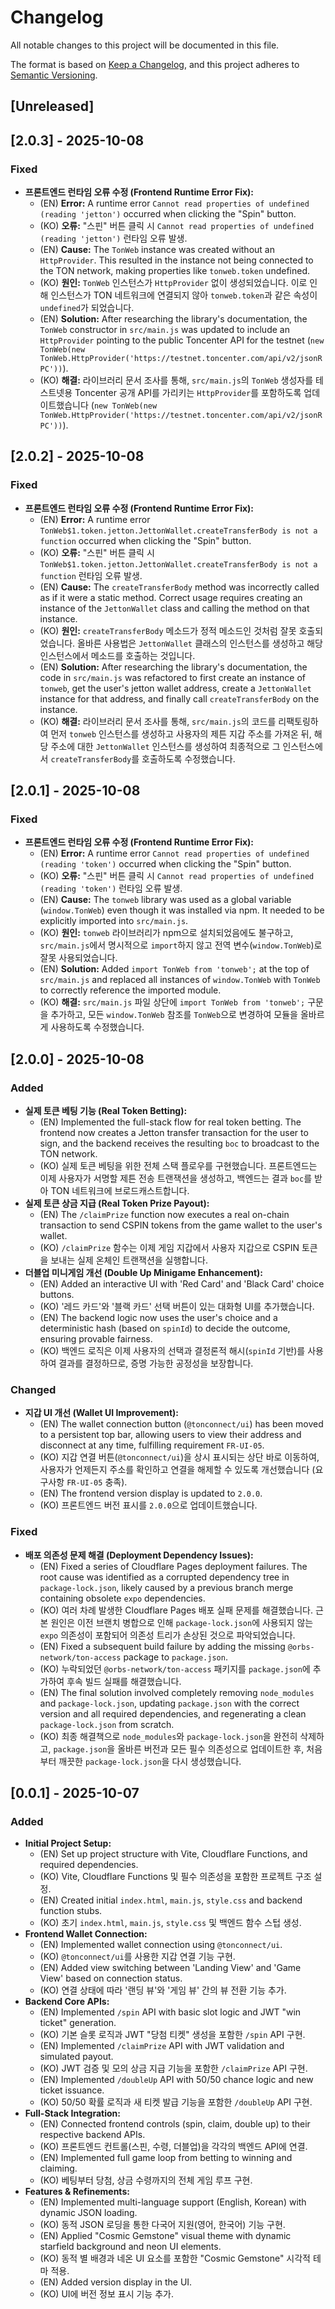 # Changelog

All notable changes to this project will be documented in this file.

The format is based on [Keep a Changelog](https://keepachangelog.com/en/1.0.0/),
and this project adheres to [Semantic Versioning](https://semver.org/spec/v2.0.0.html).

## [Unreleased]

## [2.0.3] - 2025-10-08

### Fixed
- **프론트엔드 런타임 오류 수정 (Frontend Runtime Error Fix):**
  - (EN) **Error:** A runtime error `Cannot read properties of undefined (reading 'jetton')` occurred when clicking the "Spin" button.
  - (KO) **오류:** "스핀" 버튼 클릭 시 `Cannot read properties of undefined (reading 'jetton')` 런타임 오류 발생.
  - (EN) **Cause:** The `TonWeb` instance was created without an `HttpProvider`. This resulted in the instance not being connected to the TON network, making properties like `tonweb.token` undefined.
  - (KO) **원인:** `TonWeb` 인스턴스가 `HttpProvider` 없이 생성되었습니다. 이로 인해 인스턴스가 TON 네트워크에 연결되지 않아 `tonweb.token`과 같은 속성이 `undefined`가 되었습니다.
  - (EN) **Solution:** After researching the library's documentation, the `TonWeb` constructor in `src/main.js` was updated to include an `HttpProvider` pointing to the public Toncenter API for the testnet (`new TonWeb(new TonWeb.HttpProvider('https://testnet.toncenter.com/api/v2/jsonRPC'))`).
  - (KO) **해결:** 라이브러리 문서 조사를 통해, `src/main.js`의 `TonWeb` 생성자를 테스트넷용 Toncenter 공개 API를 가리키는 `HttpProvider`를 포함하도록 업데이트했습니다 (`new TonWeb(new TonWeb.HttpProvider('https://testnet.toncenter.com/api/v2/jsonRPC'))`).

## [2.0.2] - 2025-10-08

### Fixed
- **프론트엔드 런타임 오류 수정 (Frontend Runtime Error Fix):**
  - (EN) **Error:** A runtime error `TonWeb$1.token.jetton.JettonWallet.createTransferBody is not a function` occurred when clicking the "Spin" button.
  - (KO) **오류:** "스핀" 버튼 클릭 시 `TonWeb$1.token.jetton.JettonWallet.createTransferBody is not a function` 런타임 오류 발생.
  - (EN) **Cause:** The `createTransferBody` method was incorrectly called as if it were a static method. Correct usage requires creating an instance of the `JettonWallet` class and calling the method on that instance.
  - (KO) **원인:** `createTransferBody` 메소드가 정적 메소드인 것처럼 잘못 호출되었습니다. 올바른 사용법은 `JettonWallet` 클래스의 인스턴스를 생성하고 해당 인스턴스에서 메소드를 호출하는 것입니다.
  - (EN) **Solution:** After researching the library's documentation, the code in `src/main.js` was refactored to first create an instance of `tonweb`, get the user's jetton wallet address, create a `JettonWallet` instance for that address, and finally call `createTransferBody` on the instance.
  - (KO) **해결:** 라이브러리 문서 조사를 통해, `src/main.js`의 코드를 리팩토링하여 먼저 `tonweb` 인스턴스를 생성하고 사용자의 제튼 지갑 주소를 가져온 뒤, 해당 주소에 대한 `JettonWallet` 인스턴스를 생성하여 최종적으로 그 인스턴스에서 `createTransferBody`를 호출하도록 수정했습니다.

## [2.0.1] - 2025-10-08

### Fixed
- **프론트엔드 런타임 오류 수정 (Frontend Runtime Error Fix):**
  - (EN) **Error:** A runtime error `Cannot read properties of undefined (reading 'token')` occurred when clicking the "Spin" button.
  - (KO) **오류:** "스핀" 버튼 클릭 시 `Cannot read properties of undefined (reading 'token')` 런타임 오류 발생.
  - (EN) **Cause:** The `tonweb` library was used as a global variable (`window.TonWeb`) even though it was installed via npm. It needed to be explicitly imported into `src/main.js`.
  - (KO) **원인:** `tonweb` 라이브러리가 npm으로 설치되었음에도 불구하고, `src/main.js`에서 명시적으로 `import`하지 않고 전역 변수(`window.TonWeb`)로 잘못 사용되었습니다.
  - (EN) **Solution:** Added `import TonWeb from 'tonweb';` at the top of `src/main.js` and replaced all instances of `window.TonWeb` with `TonWeb` to correctly reference the imported module.
  - (KO) **해결:** `src/main.js` 파일 상단에 `import TonWeb from 'tonweb';` 구문을 추가하고, 모든 `window.TonWeb` 참조를 `TonWeb`으로 변경하여 모듈을 올바르게 사용하도록 수정했습니다.

## [2.0.0] - 2025-10-08

### Added
- **실제 토큰 베팅 기능 (Real Token Betting):**
  - (EN) Implemented the full-stack flow for real token betting. The frontend now creates a Jetton transfer transaction for the user to sign, and the backend receives the resulting `boc` to broadcast to the TON network.
  - (KO) 실제 토큰 베팅을 위한 전체 스택 플로우를 구현했습니다. 프론트엔드는 이제 사용자가 서명할 제튼 전송 트랜잭션을 생성하고, 백엔드는 결과 `boc`를 받아 TON 네트워크에 브로드캐스트합니다.
- **실제 토큰 상금 지급 (Real Token Prize Payout):**
  - (EN) The `/claimPrize` function now executes a real on-chain transaction to send CSPIN tokens from the game wallet to the user's wallet.
  - (KO) `/claimPrize` 함수는 이제 게임 지갑에서 사용자 지갑으로 CSPIN 토큰을 보내는 실제 온체인 트랜잭션을 실행합니다.
- **더블업 미니게임 개선 (Double Up Minigame Enhancement):**
  - (EN) Added an interactive UI with 'Red Card' and 'Black Card' choice buttons.
  - (KO) '레드 카드'와 '블랙 카드' 선택 버튼이 있는 대화형 UI를 추가했습니다.
  - (EN) The backend logic now uses the user's choice and a deterministic hash (based on `spinId`) to decide the outcome, ensuring provable fairness.
  - (KO) 백엔드 로직은 이제 사용자의 선택과 결정론적 해시(`spinId` 기반)를 사용하여 결과를 결정하므로, 증명 가능한 공정성을 보장합니다.

### Changed
- **지갑 UI 개선 (Wallet UI Improvement):**
  - (EN) The wallet connection button (`@tonconnect/ui`) has been moved to a persistent top bar, allowing users to view their address and disconnect at any time, fulfilling requirement `FR-UI-05`.
  - (KO) 지갑 연결 버튼(`@tonconnect/ui`)을 상시 표시되는 상단 바로 이동하여, 사용자가 언제든지 주소를 확인하고 연결을 해제할 수 있도록 개선했습니다 (요구사항 `FR-UI-05` 충족).
  - (EN) The frontend version display is updated to `2.0.0`.
  - (KO) 프론트엔드 버전 표시를 `2.0.0`으로 업데이트했습니다.

### Fixed
- **배포 의존성 문제 해결 (Deployment Dependency Issues):**
  - (EN) Fixed a series of Cloudflare Pages deployment failures. The root cause was identified as a corrupted dependency tree in `package-lock.json`, likely caused by a previous branch merge containing obsolete `expo` dependencies.
  - (KO) 여러 차례 발생한 Cloudflare Pages 배포 실패 문제를 해결했습니다. 근본 원인은 이전 브랜치 병합으로 인해 `package-lock.json`에 사용되지 않는 `expo` 의존성이 포함되어 의존성 트리가 손상된 것으로 파악되었습니다.
  - (EN) Fixed a subsequent build failure by adding the missing `@orbs-network/ton-access` package to `package.json`.
  - (KO) 누락되었던 `@orbs-network/ton-access` 패키지를 `package.json`에 추가하여 후속 빌드 실패를 해결했습니다.
  - (EN) The final solution involved completely removing `node_modules` and `package-lock.json`, updating `package.json` with the correct version and all required dependencies, and regenerating a clean `package-lock.json` from scratch.
  - (KO) 최종 해결책으로 `node_modules`와 `package-lock.json`을 완전히 삭제하고, `package.json`을 올바른 버전과 모든 필수 의존성으로 업데이트한 후, 처음부터 깨끗한 `package-lock.json`을 다시 생성했습니다.

## [0.0.1] - 2025-10-07

### Added
- **Initial Project Setup:**
  - (EN) Set up project structure with Vite, Cloudflare Functions, and required dependencies.
  - (KO) Vite, Cloudflare Functions 및 필수 의존성을 포함한 프로젝트 구조 설정.
  - (EN) Created initial `index.html`, `main.js`, `style.css` and backend function stubs.
  - (KO) 초기 `index.html`, `main.js`, `style.css` 및 백엔드 함수 스텁 생성.
- **Frontend Wallet Connection:**
  - (EN) Implemented wallet connection using `@tonconnect/ui`.
  - (KO) `@tonconnect/ui`를 사용한 지갑 연결 기능 구현.
  - (EN) Added view switching between 'Landing View' and 'Game View' based on connection status.
  - (KO) 연결 상태에 따라 '랜딩 뷰'와 '게임 뷰' 간의 뷰 전환 기능 추가.
- **Backend Core APIs:**
  - (EN) Implemented `/spin` API with basic slot logic and JWT "win ticket" generation.
  - (KO) 기본 슬롯 로직과 JWT "당첨 티켓" 생성을 포함한 `/spin` API 구현.
  - (EN) Implemented `/claimPrize` API with JWT validation and simulated payout.
  - (KO) JWT 검증 및 모의 상금 지급 기능을 포함한 `/claimPrize` API 구현.
  - (EN) Implemented `/doubleUp` API with 50/50 chance logic and new ticket issuance.
  - (KO) 50/50 확률 로직과 새 티켓 발급 기능을 포함한 `/doubleUp` API 구현.
- **Full-Stack Integration:**
  - (EN) Connected frontend controls (spin, claim, double up) to their respective backend APIs.
  - (KO) 프론트엔드 컨트롤(스핀, 수령, 더블업)을 각각의 백엔드 API에 연결.
  - (EN) Implemented full game loop from betting to winning and claiming.
  - (KO) 베팅부터 당첨, 상금 수령까지의 전체 게임 루프 구현.
- **Features & Refinements:**
  - (EN) Implemented multi-language support (English, Korean) with dynamic JSON loading.
  - (KO) 동적 JSON 로딩을 통한 다국어 지원(영어, 한국어) 기능 구현.
  - (EN) Applied "Cosmic Gemstone" visual theme with dynamic starfield background and neon UI elements.
  - (KO) 동적 별 배경과 네온 UI 요소를 포함한 "Cosmic Gemstone" 시각적 테마 적용.
  - (EN) Added version display in the UI.
  - (KO) UI에 버전 정보 표시 기능 추가.